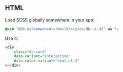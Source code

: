 ## HTML

Load SCSS globally somewhere in your app:

```scss
@use "@db-ui/components/build/styles/db-ui-42" as *;
```

Use it:

```html
<div
	class="db-card"
	data-variant="interactive"
	data-color-variant="neutral-3"
></div>
```
